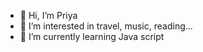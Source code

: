 - 👋 Hi, I’m Priya
- 👀 I’m interested in travel, music, reading...
- 🌱 I’m currently learning Java script

<!---
priy21praveen/priy21praveen is a ✨ special ✨ repository because its `README.md` (this file) appears on your GitHub profile.
You can click the Preview link to take a look at your changes.
--->
